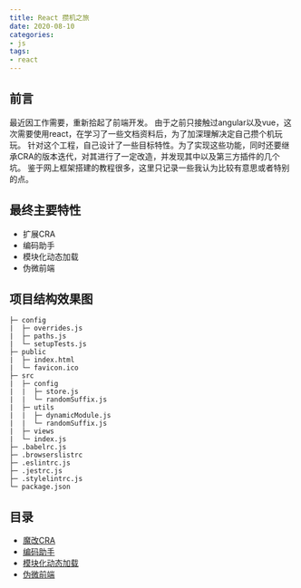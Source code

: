 ```yaml
---
title: React 攒机之旅
date: 2020-08-10
categories:
- js
tags:
- react
---
```


## 前言

最近因工作需要，重新拾起了前端开发。
由于之前只接触过angular以及vue，这次需要使用react，在学习了一些文档资料后，为了加深理解决定自己攒个机玩玩。
针对这个工程，自己设计了一些目标特性。为了实现这些功能，同时还要继承CRA的版本迭代，对其进行了一定改造，并发现其中以及第三方插件的几个坑。
鉴于网上框架搭建的教程很多，这里只记录一些我认为比较有意思或者特别的点。

## 最终主要特性

- 扩展CRA
- 编码助手
- 模块化动态加载
- 伪微前端

## 项目结构效果图

```
├─ config
|  ├─ overrides.js
|  ├─ paths.js
|  └─ setupTests.js
├─ public
|  ├─ index.html
|  └─ favicon.ico
├─ src
|  ├─ config
|  |  ├─ store.js
|  |  └─ randomSuffix.js
|  ├─ utils
|  |  ├─ dynamicModule.js
|  |  └─ randomSuffix.js
|  ├─ views
|  └─ index.js
├─ .babelrc.js
├─ .browserslistrc
├─ .eslintrc.js
├─ .jestrc.js
├─ .stylelintrc.js
└─ package.json
```

## 目录

- [魔改CRA](react-framework-cra-extend.html)
- [编码助手](react-framework-code-helper.html)
- [模块化动态加载](react-framework-dynamic-module.html)
- [伪微前端](react-framework-pseudo-microfrontend.html)




